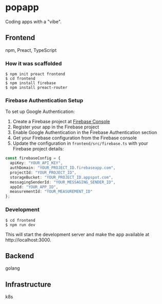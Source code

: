 # popapp
Coding apps with a "vibe".

## Frontend
npm, Preact, TypeScript

### How it was scaffolded
```console
$ npm init preact frontend
$ cd frontend
$ npm install firebase
$ npm install preact-router
```

### Firebase Authentication Setup

To set up Google Authentication:

1. Create a Firebase project at [Firebase Console](https://console.firebase.google.com/)
2. Register your app in the Firebase project
3. Enable Google Authentication in the Firebase Authentication section
4. Get your Firebase configuration from the Firebase console
5. Update the configuration in `frontend/src/firebase.ts` with your Firebase project details:

```typescript
const firebaseConfig = {
  apiKey: "YOUR_API_KEY",
  authDomain: "YOUR_PROJECT_ID.firebaseapp.com",
  projectId: "YOUR_PROJECT_ID",
  storageBucket: "YOUR_PROJECT_ID.appspot.com",
  messagingSenderId: "YOUR_MESSAGING_SENDER_ID",
  appId: "YOUR_APP_ID",
  measurementId: "YOUR_MEASUREMENT_ID"
};
```

### Development

```console
$ cd frontend
$ npm run dev
```

This will start the development server and make the app available at http://localhost:3000.

## Backend
golang

## Infrastructure
k8s